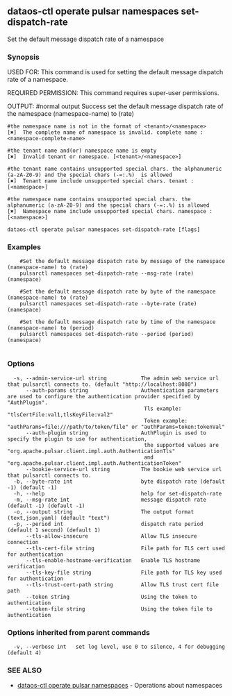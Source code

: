 ## dataos-ctl operate pulsar namespaces set-dispatch-rate

Set the default message dispatch rate of a namespace

### Synopsis

USED FOR:
    This command is used for setting the default message dispatch rate of a namespace.

REQUIRED PERMISSION:
    This command requires super-user permissions.

OUTPUT:
    #normal output
    Success set the default message dispatch rate of the namespace (namespace-name) to (rate)

    #the namespace name is not in the format of <tenant>/<namespace>
    [✖]  The complete name of namespace is invalid. complete name : <namespace-complete-name>

    #the tenant name and(or) namespace name is empty
    [✖]  Invalid tenant or namespace. [<tenant>/<namespace>]

    #the tenant name contains unsupported special chars. the alphanumeric (a-zA-Z0-9) and the special chars (-=:.%)  is allowed
    [✖]  Tenant name include unsupported special chars. tenant : [<namespace>]

    #the namespace name contains unsupported special chars. the  alphanumeric (a-zA-Z0-9) and the special chars (-=:.%) is allowed
    [✖]  Namespace name include unsupported special chars. namespace : [<namespace>]



```
dataos-ctl operate pulsar namespaces set-dispatch-rate [flags]
```

### Examples

```
    #Set the default message dispatch rate by message of the namespace (namespace-name) to (rate)
    pulsarctl namespaces set-dispatch-rate --msg-rate (rate) (namespace)

    #Set the default message dispatch rate by byte of the namespace (namespace-name) to (rate)
    pulsarctl namespaces set-dispatch-rate --byte-rate (rate) (namespace)

    #Set the default message dispatch rate by time of the namespace (namespace-name) to (period)
    pulsarctl namespaces set-dispatch-rate --period (period) (namespace)


```

### Options

```
  -s, --admin-service-url string           The admin web service url that pulsarctl connects to. (default "http://localhost:8080")
      --auth-params string                 Authentication parameters are used to configure the authentication provider specified by "AuthPlugin".
                                            Tls example: "tlsCertFile:val1,tlsKeyFile:val2"
                                            Token example: "authParams=file:///path/to/token/file" or "authParams=token:tokenVal"
      --auth-plugin string                 AuthPlugin is used to specify the plugin to use for authentication,
                                            the supported values are "org.apache.pulsar.client.impl.auth.AuthenticationTls"
                                            and "org.apache.pulsar.client.impl.auth.AuthenticationToken"
      --bookie-service-url string          The bookie web service url that pulsarctl connects to.
  -b, --byte-rate int                      byte dispatch rate (default -1) (default -1)
  -h, --help                               help for set-dispatch-rate
  -m, --msg-rate int                       message dispatch rate (default -1) (default -1)
  -o, --output string                      The output format (text,json,yaml) (default "text")
  -p, --period int                         dispatch rate period (default 1 second) (default 1)
      --tls-allow-insecure                 Allow TLS insecure connection
      --tls-cert-file string               File path for TLS cert used for authentication
      --tls-enable-hostname-verification   Enable TLS hostname verification
      --tls-key-file string                File path for TLS key used for authentication
      --tls-trust-cert-path string         Allow TLS trust cert file path
      --token string                       Using the token to authentication
      --token-file string                  Using the token file to authentication
```

### Options inherited from parent commands

```
  -v, --verbose int   set log level, use 0 to silence, 4 for debugging (default 4)
```

### SEE ALSO

* [dataos-ctl operate pulsar namespaces](dataos-ctl_operate_pulsar_namespaces.md)	 - Operations about namespaces

